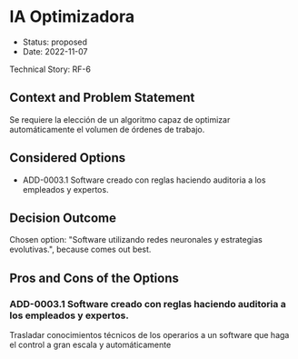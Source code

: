 # IA Optimizadora

* Status: proposed
* Date: 2022-11-07

Technical Story: RF-6

## Context and Problem Statement

Se requiere la elección de un algoritmo capaz de optimizar automáticamente el volumen de órdenes de trabajo.

## Considered Options

* ADD-0003.1 Software creado con reglas haciendo auditoria a los empleados y expertos.


## Decision Outcome

Chosen option: "Software utilizando redes neuronales y estrategias evolutivas.", because comes out best.

## Pros and Cons of the Options

### ADD-0003.1 Software creado con reglas haciendo auditoria a los empleados y expertos.

Trasladar conocimientos técnicos de los operarios a un software que haga el control a gran escala y automáticamente

